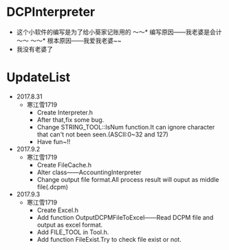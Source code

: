 # DCPInterpreter
* 这个小软件的编写是为了给小葵家记账用的
～～* 编写原因——我老婆是会计～～
～～* 根本原因——我爱我老婆~~
* 我没有老婆了

# UpdateList
* 2017.8.31
    * 寒江雪1719
        *  Create Interpreter.h
        *  After that,fix some bug.
        *  Change STRING_TOOL::IsNum function.It can ignore character that can't not been seen.(ASCII:0~32 and 127)
        *  Have fun~!!
* 2017.9.2
    * 寒江雪1719
        * Create FileCache.h
        * Alter class——AccountingInterpreter
        * Change output file format.All process result will ouput as middle file(.dcpm)
* 2017.9.3
    * 寒江雪1719
        * Create Excel.h
        * Add function OutputDCPMFileToExcel——Read DCPM file and output as excel format.
        * Add FILE_TOOL in Tool.h.
        * Add function FileExist.Try to check file exist or not.
